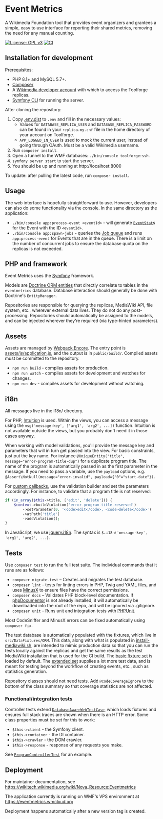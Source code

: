 Event Metrics
=============

A Wikimedia Foundation tool that provides event organizers and grantees a simple, easy to use interface for reporting their shared metrics, removing the need for any manual counting.

[![License: GPL v3](https://img.shields.io/badge/License-GPL%20v3-blue.svg)](https://www.gnu.org/licenses/gpl-3.0)
[![CI](https://github.com/wikimedia/eventmetrics/actions/workflows/ci.yaml/badge.svg)](https://github.com/wikimedia/eventmetrics/actions/workflows/ci.yaml)

## Installation for development

Prerequisites:

* PHP 8.1+ and MySQL 5.7+.
* [Composer](https://getcomposer.org/)
* A [Wikimedia developer account](https://wikitech.wikimedia.org/wiki/Help:Create_a_Wikimedia_developer_account) with which to access the Toolforge replicas.
* [Symfony CLI](https://symfony.com/download) for running the server.

After cloning the repository:

1. Copy [.env.dist](.env.dist) to `.env` and fill in the necessary values:
   * Values for `DATABASE_REPLICA_USER` and `DATABASE_REPLICA_PASSWORD` can be found in
     your `replica.my.cnf` file in the home directory of your account on Toolforge.
   * `APP_LOGGED_IN_USER` is used to mock the current user, instead of going through OAuth.
     Must be a valid Wikimedia username.
2. Run `composer install`.
3. Open a tunnel to the WMF databases: `./bin/console toolforge:ssh`.
4. `symfony server start` to start the server.
5. You should be up and running at http://localhost:8000

To update: after pulling the latest code, run `composer install`.

## Usage

The web interface is hopefully straightforward to use. However, developers can also do some
functionality via the console. In the same directory as the application:

* `./bin/console app:process-event <eventId>` - will generate [`EventStat`](https://github.com/wikimedia/eventmetrics/blob/master/src/AppBundle/Model/EventStat.php)s for the Event with the ID `<eventId>`.
* `./bin/console app:spawn-jobs` - queries the [Job queue](https://github.com/wikimedia/eventmetrics/blob/master/src/AppBundle/Model/Job.php) and runs `app:process-event`
  for Events that are in the queue. There is a limit on the number of concurrent jobs to
  ensure the database quota on the replicas is not exceeded.

## PHP and framework

Event Metrics uses the [Symfony](https://symfony.com/) framework.

Models are [Doctrine ORM entities](http://docs.doctrine-project.org/projects/doctrine-orm/en/latest/reference/working-with-objects.html) that directly correlate to tables in the `eventmetrics` database. Database interaction should generally be done with Doctrine's `EntityManager`.

Repositories are responsible for querying the replicas, MediaWiki API, file system, etc., wherever external data lives.
They do not do any post-processing.
Repositories should automatically be assigned to the models, and can be injected wherever they're required (via type-hinted parameters).

## Assets

Assets are managed by [Webpack Encore](https://symfony.com/doc/current/frontend.html).
The entry point is [assets/js/application.js](assets/js/application.js), and the output is in `public/build/`.
Compiled assets must be committed to the repository.

* `npm run build` - compiles assets for production.
* `npm run watch` - compiles assets for development and watches for changes.
* `npm run dev` - compiles assets for development without watching.

## i18n

All messages live in the i18n/ directory.

For PHP, [Intuition](https://packagist.org/packages/krinkle/intuition) is used. Within the views, you can access a message using the `msg('message-key', ['arg1', 'arg2', ...])` function. Intuition is not available outside the views, but you probably don't need it in those cases anyway.

When working with model validations, you'll provide the message key and parameters that will in turn get passed into the view. For basic constraints, just put the key name. For instance `@UniqueEntity("title", message="error-program-title-dup")` for a duplicate program title. The name of the program is automatically passed in as the first parameter in the message. If you need to pass a variable, use the `payload` options, e.g. `@Assert\NotNull(message="error-invalid", payload={"0"="start-date"})`.

For [custom callbacks](https://symfony.com/doc/current/reference/constraints/Callback.html), use the validation builder and set the parameters accordingly. For instance, to validate that a program title is not reserved:

```php
if (in_array($this->title, ['edit', 'delete'])) {
    $context->buildViolation('error-program-title-reserved')
        ->setParameter(0, '<code>edit</code>, <code>delete</code>')
        ->atPath('title')
        ->addViolation();
}
```

In JavaScript, we use [jquery.i18n](https://github.com/wikimedia/jquery.i18n). The syntax is `$.i18n('message-key', 'arg1', 'arg2', ...)`.

## Tests

Use `composer test` to run the full test suite. The individual commands that it runs are as follows:

* `composer migrate-test` – Creates and migrates the test database.
* `composer lint` – tests for linting errors in PHP, Twig and YAML files, and uses [MinusX](https://www.mediawiki.org/wiki/MinusX) to ensure files have the correct permissions.
* `composer docs` – Validates PHP block-level documentation. If [phpDocumentor](https://www.phpdoc.org/) is not already installed, it will automatically be downloaded into the root of the repo, and will be ignored via .gitignore.
* `composer unit` – Runs unit and integration tests with [PHPUnit](https://phpunit.de/).

Most CodeSniffer and MinusX errors can be fixed automatically using `composer fix`.

The test database is automatically populated with the fixtures, which live in `src/DataFixtures/ORM`. This data, along with what is populated in [install-mediawiki.sh](https://github.com/wikimedia/eventmetrics/blob/master/build/ci/install-mediawiki.sh), are intended to mimic production data so that you can run the tests locally against the replicas and get the same results as the test MediaWiki installation that is used for the CI build. The [basic fixture set](https://github.com/wikimedia/eventmetrics/blob/master/src/AppBundle/DataFixtures/ORM/basic.yml) is loaded by default. The [extended set](https://github.com/wikimedia/eventmetrics/blob/master/src/AppBundle/DataFixtures/ORM/extended.yml) supplies a lot more test data, and is meant for testing beyond the workflow of creating events, etc., such as statistics generation.

Repository classes should not need tests. Add `@codeCoverageIgnore` to the bottom of the class summary so that coverage statistics are not affected.

### Functional/integration tests

Controller tests extend [`DatabaseAwareWebTestCase`](https://github.com/wikimedia/eventmetrics/blob/master/tests/AppBundle/Controller/DatabaseAwareWebTestCase.php), which loads fixtures and ensures full stack traces are shown when there is an HTTP error. Some class properties must be set for this to work:

* `$this->client` - the Symfony client.
* `$this->container` - the DI container.
* `$this->crawler` - the DOM crawler.
* `$this->response` - response of any requests you make.

See [`ProgramControllerTest`](https://github.com/wikimedia/eventmetrics/blob/master/tests/AppBundle/Controller/ProgramControllerTest.php) for an example.

## Deployment

For maintainer documentation, see https://wikitech.wikimedia.org/wiki/Nova_Resource:Eventmetrics

The application currently is running on WMF's VPS environment at https://eventmetrics.wmcloud.org

Deployment happens automatically after a new version tag is created.
